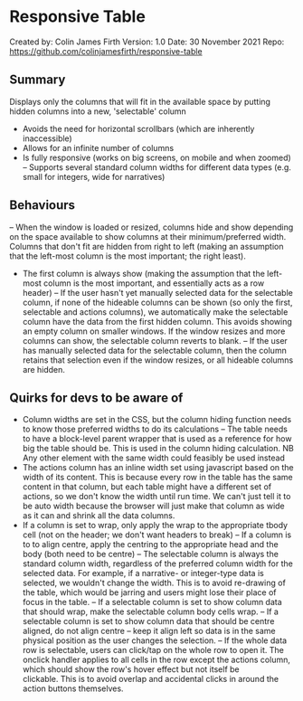 # Responsive Table

Created by: Colin James Firth
Version: 1.0
Date: 30 November 2021
Repo: https://github.com/colinjamesfirth/responsive-table


## Summary
Displays only the columns that will fit in the available space by putting hidden columns into a new, 'selectable' column

- Avoids the need for horizontal scrollbars (which are inherently inaccessible)
- Allows for an infinite number of columns
- Is fully responsive (works on big screens, on mobile and when zoomed)
– Supports several standard column widths for different data types (e.g. small for integers, wide for narratives)

## Behaviours
– When the window is loaded or resized, columns hide and show depending on the space available to show columns at their minimum/preferred width. Columns that don't fit are hidden from right to left (making an assumption that the left-most column is the most important; the right least).
- The first column is always show (making the assumption that the left-most column is the most important, and essentially acts as a row header)
– If the user hasn't yet manually selected data for the selectable column, if none of the hideable columns can be shown (so only the first, selectable and actions columns), we automatically make the selectable column have the data from the first hidden column. This avoids showing an empty column on smaller windows. If the window resizes and more columns can show, the selectable column reverts to blank.
– If the user has manually selected data for the selectable column, then the column retains that selection even if the window resizes, or all hideable columns are hidden.

## Quirks for devs to be aware of
- Column widths are set in the CSS, but the column hiding function needs to know those preferred widths to do its calculations
– The table needs to have a block-level parent wrapper that is used as a reference for how big the table should be. This is used in the column hiding calculation. NB Any other element with the same width could feasibly be used instead
- The actions column has an inline width set using javascript based on the width of its content. This is because every row in the table has the same content in that column, but each table might have a different set of actions, so we don't know the width until run time. We can't just tell it to be auto width because the browser will just make that column as wide as it can and shrink all the data columns.
- If a column is set to wrap, only apply the wrap to the appropriate tbody cell (not on the header; we don't want headers to break)
– If a column is to to align centre, apply the centring to the appropriate head and the body (both need to be centre)
– The selectable column is always the standard column width, regardless of the preferred column width for the selected data. For example, if a narrative- or integer-type data is selected, we wouldn't change the width. This is to avoid re-drawing of the table, which would be jarring and users might lose their place of focus in the table.
– If a selectable column is set to show column data that should wrap, make the selectable column body cells wrap.
– If a selectable column is set to show column data that should be centre aligned, do not align centre – keep it align left so data is in the same physical position as the user changes the selection.
– If the whole data row is selectable, users can click/tap on the whole row to open it. The onclick handler applies to all cells in the row except the actions column, which should show the row's hover effect but not itself be clickable. This is to avoid overlap and accidental clicks in around the action buttons themselves.